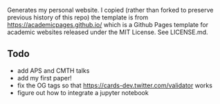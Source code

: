 Generates my personal website. I copied (rather than forked to preserve previous history of this repo) the template is from https://academicpages.github.io/ which is a Github Pages template for academic websites released under the MIT License. See LICENSE.md.

## Todo
  - add APS and CMTH talks
  - add my first paper!
  - fix the OG tags so that https://cards-dev.twitter.com/validator works
  - figure out how to integrate a jupyter notebook
